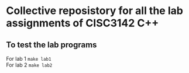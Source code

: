# Collective reposistory for all the lab assignments of CISC3142 C++ #

## To test the lab programs ##

For lab 1
```make lab1```
<br />
For lab 2
```make lab2```
